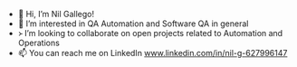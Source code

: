 - 👋 Hi, I’m Nil Gallego!
- 👀 I’m interested in QA Automation and Software QA in general
- ᚛ I’m looking to collaborate on open projects related to Automation and Operations
- 📫 You can reach me on LinkedIn www.linkedin.com/in/nil-g-627996147

